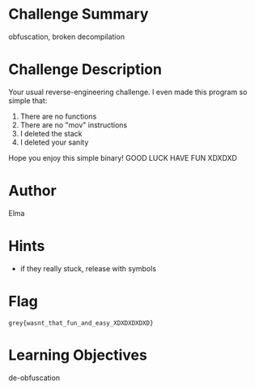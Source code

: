 # Challenge Summary

obfuscation, broken decompilation

# Challenge Description

Your usual reverse-engineering challenge. I even made this program so simple that:

1. There are no functions
2. There are no "mov" instructions
3. I deleted the stack
4. I deleted your sanity

Hope you enjoy this simple binary! GOOD LUCK HAVE FUN XDXDXD

# Author

Elma

# Hints

- if they really stuck, release with symbols

# Flag

`grey{wasnt_that_fun_and_easy_XDXDXDXDXD}`

# Learning Objectives

de-obfuscation
